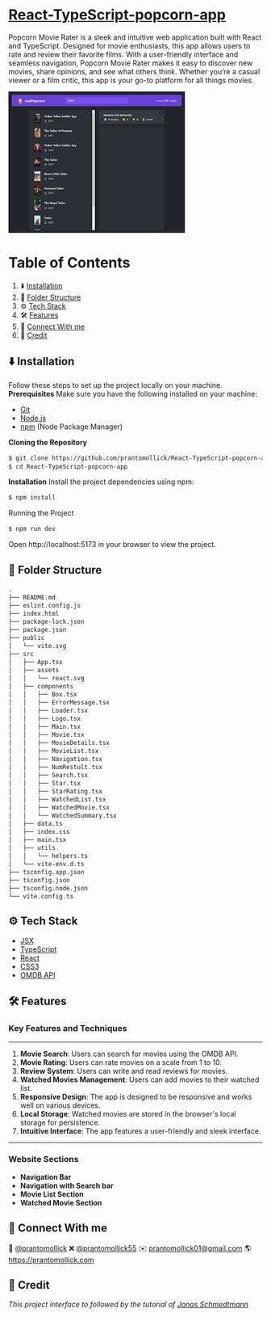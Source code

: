 # [React-TypeScript-popcorn-app](#)

Popcorn Movie Rater is a sleek and intuitive web application built with React and TypeScript. Designed for movie enthusiasts, this app allows users to rate and review their favorite films. With a user-friendly interface and seamless navigation, Popcorn Movie Rater makes it easy to discover new movies, share opinions, and see what others think. Whether you’re a casual viewer or a film critic, this app is your go-to platform for all things movies.

[![React-TypeScript-popcorn-app](./usePopcorn.png "React-TypeScript-popcorn-app")](#)

# Table of Contents

1. ⬇️ [Installation](#installation)
2. 📂 [Folder Structure](#folder-structure)
3. ⚙️ [Tech Stack](#tack-stack)
4. 🛠️ [Features](#features)
5. 🤝 [Connect With me](#contact)
6. 🧾 [Credit](#credit)

## <a name="installation">⬇️ Installation</a>

Follow these steps to set up the project locally on your machine.
**Prerequisites**
Make sure you have the following installed on your machine:

-   [Git](https://git-scm.com/)
-   [Node.js](https://nodejs.org/en)
-   [npm](https://www.npmjs.com/) (Node Package Manager)

**Cloning the Repository**

```bash
$ git clone https://github.com/prantomollick/React-TypeScript-popcorn-app.git
$ cd React-TypeScript-popcorn-app
```

**Installation**
Install the project dependencies using npm:

```bash
$ npm install
```

Running the Project

```bash
$ npm run dev
```

Open http://localhost:5173 in your browser to view the project.

## <a name="folder-structure">📂 Folder Structure</a>

```
.
├── README.md
├── eslint.config.js
├── index.html
├── package-lock.json
├── package.json
├── public
│   └── vite.svg
├── src
│   ├── App.tsx
│   ├── assets
│   │   └── react.svg
│   ├── components
│   │   ├── Box.tsx
│   │   ├── ErrorMessage.tsx
│   │   ├── Loader.tsx
│   │   ├── Logo.tsx
│   │   ├── Main.tsx
│   │   ├── Movie.tsx
│   │   ├── MovieDetails.tsx
│   │   ├── MovieList.tsx
│   │   ├── Navigation.tsx
│   │   ├── NumRestult.tsx
│   │   ├── Search.tsx
│   │   ├── Star.tsx
│   │   ├── StarRating.tsx
│   │   ├── WatchedList.tsx
│   │   ├── WatchedMovie.tsx
│   │   └── WatchedSummary.tsx
│   ├── data.ts
│   ├── index.css
│   ├── main.tsx
│   ├── utils
│   │   └── helpers.ts
│   └── vite-env.d.ts
├── tsconfig.app.json
├── tsconfig.json
├── tsconfig.node.json
└── vite.config.ts

```

## <a name="tack-stack">⚙️ Tech Stack</a>

-   [JSX](https://react.dev/learn/writing-markup-with-jsx)
-   [TypeScript](https://www.typescriptlang.org/)
-   [React](https://react.dev/)
-   [CSS3](https://developer.mozilla.org/en-US/docs/Web/CSS)
-   [OMDB API](https://www.omdbapi.com/apikey.aspx)

## <a name="features">🛠️ Features</a>

### Key Features and Techniques

---

1. **Movie Search**: Users can search for movies using the OMDB API.
2. **Movie Rating**: Users can rate movies on a scale from 1 to 10.
3. **Review System**: Users can write and read reviews for movies.
4. **Watched Movies Management**: Users can add movies to their watched list.
5. **Responsive Design**: The app is designed to be responsive and works well on various devices.
6. **Local Storage**: Watched movies are stored in the browser's local storage for persistence.
7. **Intuitive Interface**: The app features a user-friendly and sleek interface.

---

### Website Sections

-   **Navigation Bar**
-   **Navigation with Search bar**
-   **Movie List Section**
-   **Watched Movie Section**

## <a name="contact">🤝 Connect With me</a>

👥 [@prantomollick](https://www.linkedin.com/in/prantomollick/)
❌ [@prantomollick55](https://x.com/prantomollick55)
✉️ [prantomollick01@gmail.com](mailto:prantomollick01@gmail.com)
🌎 https://prantomollick.com

## <a name="credit">🧾 Credit</a>

<em><samll>This project interface to followed by the tutorial of [Jonas Schmedtmann](#)</samll></em>
